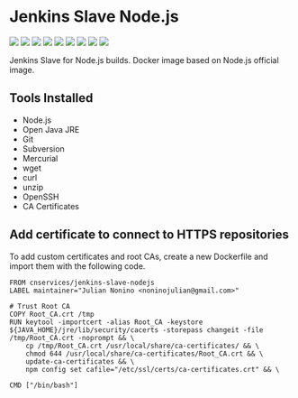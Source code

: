 # Jenkins Slave Node.js

[![](https://img.shields.io/docker/pulls/cnservices/jenkins-slave-nodejs.svg)](https://hub.docker.com/r/cnservices/jenkins-slave-nodejs/)
[![](hhttps://img.shields.io/docker/build/cnservices/jenkins-slave-nodejs)](https://hub.docker.com/r/cnservices/jenkins-slave-nodejs/)
[![](https://img.shields.io/docker/automated/cnservices/jenkins-slave-nodejs)](https://hub.docker.com/r/cnservices/jenkins-slave-nodejs/)
[![](https://img.shields.io/docker/stars/cnservices/jenkins-slave-nodejs)](https://hub.docker.com/r/cnservices/jenkins-slave-nodejs/)
[![](https://img.shields.io/github/license/cn-cicd/jenkins-slave-nodejs)](https://github.com/cn-cicd/jenkins-slave-nodejs)
[![](https://img.shields.io/github/issues/cn-cicd/jenkins-slave-nodejs)](https://github.com/cn-cicd/jenkins-slave-nodejs)
[![](https://img.shields.io/github/issues-closed/cn-cicd/jenkins-slave-nodejs)](https://github.com/cn-cicd/jenkins-slave-nodejs)
[![](https://img.shields.io/github/languages/code-size/cn-cicd/jenkins-slave-nodejs)](https://github.com/cn-cicd/jenkins-slave-nodejs)
[![](https://img.shields.io/github/repo-size/cn-cicd/jenkins-slave-nodejs)](https://github.com/cn-cicd/jenkins-slave-nodejs)

Jenkins Slave for Node.js builds. Docker image based on Node.js official image.

## Tools Installed ##

- Node.js
- Open Java JRE
- Git
- Subversion
- Mercurial
- wget
- curl
- unzip
- OpenSSH
- CA Certificates

## Add certificate to connect to HTTPS repositories

To add custom certificates and root CAs, create a new Dockerfile and import them with the following code.

	FROM cnservices/jenkins-slave-nodejs
	LABEL maintainer="Julian Nonino <noninojulian@gmail.com>"

	# Trust Root CA
	COPY Root_CA.crt /tmp
	RUN keytool -importcert -alias Root_CA -keystore ${JAVA_HOME}/jre/lib/security/cacerts -storepass changeit -file /tmp/Root_CA.crt -noprompt && \
		cp /tmp/Root_CA.crt /usr/local/share/ca-certificates/ && \
		chmod 644 /usr/local/share/ca-certificates/Root_CA.crt && \
		update-ca-certificates && \
		npm config set cafile="/etc/ssl/certs/ca-certificates.crt" && \

	CMD ["/bin/bash"]
